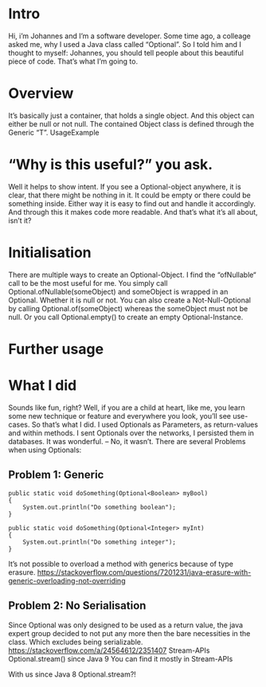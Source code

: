 # Intro
Hi, i’m Johannes and I’m a software developer. Some time ago, a colleage asked me, why I used a Java class called “Optional”. So I told him and I thought to myself: Johannes, you should tell people about this beautiful piece of code. 
That’s what I’m going to.

# Overview
It’s basically just a container, that holds a single object. And this object can either be null or not null.
The contained Object class is defined through the Generic “T”.
UsageExample 

# “Why is this useful?” you ask.
Well it helps to show intent.
If you see a Optional-object anywhere, it is clear, that there might be nothing in it. It could be empty or there could be something inside. Either way it is easy to find out and handle it accordingly.
And through this it makes code more readable. And that’s what it’s all about, isn’t it?

# Initialisation
There are multiple ways to create an Optional-Object.
I find the “ofNullable“ call to be the most useful for me. You simply call
Optional.ofNullable(someObject)
and someObject is wrapped in an Optional. Whether it is null or not.
You can also create a Not-Null-Optional by calling Optional.of(someObject) whereas the someObject must not be null.
Or you call Optional.empty() to create an empty Optional-Instance.
# Further usage

# What I did
Sounds like fun, right?
Well, if you are a child at heart, like me, you learn some new technique or feature and everywhere you look, you’ll see use-cases. So that’s what I did.
I used Optionals as Parameters, as return-values and within methods. I sent Optionals over the networks, I persisted them in databases. 
It was wonderful. – No, it wasn’t.
There are several Problems when using Optionals:
## Problem 1: Generic
    public static void doSomething(Optional<Boolean> myBool)
    {
    	System.out.println("Do something boolean");
    }
    
    public static void doSomething(Optional<Integer> myInt)
    {
    	System.out.println("Do something integer");
    }
It’s not possible to overload a method with generics because of type erasure.
https://stackoverflow.com/questions/7201231/java-erasure-with-generic-overloading-not-overriding

## Problem 2: No Serialisation
Since Optional was only designed to be used as a return value, the java expert group decided to not put any more then the bare necessities in the class. Which excludes being serializable.
https://stackoverflow.com/a/24564612/2351407
Stream-APIs
Optional.stream() since Java 9
You can find it mostly in Stream-APIs



With us since Java 8
Optional.stream?!



